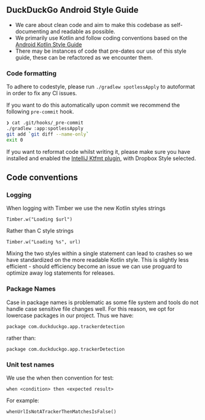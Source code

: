 ## DuckDuckGo Android Style Guide
* We care about clean code and aim to make this codebase as self-documenting and readable as possible.
* We primarily use Kotlin and follow coding conventions based on the [Android Kotlin Style Guide](https://developer.android.com/kotlin/style-guide)
* There may be instances of code that pre-dates our use of this style guide, these can be refactored as we encounter them.

###  Code formatting

To adhere to codestyle, please run `./gradlew spotlessApply` to autoformat in order to fix any CI issues.

If you want to do this automatically upon commit we recommend the following `pre-commit` hook.

```bash
❯ cat .git/hooks/_pre-commit
./gradlew :app:spotlessApply
git add `git diff --name-only`
exit 0
```

If you want to reformat code whilst writing it, please make sure you have installed and enabled 
the [IntelliJ Ktfmt plugin](https://plugins.jetbrains.com/plugin/14912-ktfmt), with Dropbox Style selected.

##  Code conventions

### Logging
When logging with Timber we use the new Kotlin styles strings

```Timber.w("Loading $url")```

Rather than C style strings

```Timber.w("Loading %s", url)```

Mixing the two styles within a single statement can lead to crashes so we have standardized on the more readable Kotlin style. This is slightly less efficient - should efficiency become an issue we can use proguard to optimize away log statements for releases.

### Package Names
Case in package names is problematic as some file system and tools do not handle case sensitive file changes well. For this reason, we opt for lowercase packages in our project. Thus we have:

```package com.duckduckgo.app.trackerdetection```

rather than:

```package com.duckduckgo.app.trackerDetection```

### Unit test names
We use the when then convention for test:

```when <condition> then <expected result>```

For example:

```whenUrlIsNotATrackerThenMatchesIsFalse()```
